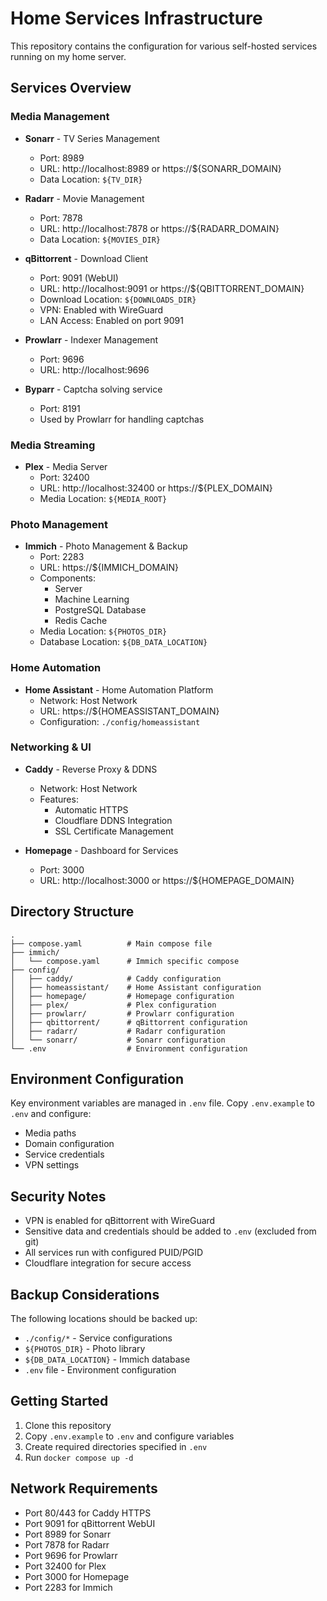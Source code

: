 # Home Services Infrastructure

This repository contains the configuration for various self-hosted services running on my home server.

## Services Overview

### Media Management
- **Sonarr** - TV Series Management
  - Port: 8989
  - URL: http://localhost:8989 or https://${SONARR_DOMAIN}
  - Data Location: `${TV_DIR}`

- **Radarr** - Movie Management
  - Port: 7878
  - URL: http://localhost:7878 or https://${RADARR_DOMAIN}
  - Data Location: `${MOVIES_DIR}`

- **qBittorrent** - Download Client
  - Port: 9091 (WebUI)
  - URL: http://localhost:9091 or https://${QBITTORRENT_DOMAIN}
  - Download Location: `${DOWNLOADS_DIR}`
  - VPN: Enabled with WireGuard
  - LAN Access: Enabled on port 9091

- **Prowlarr** - Indexer Management
  - Port: 9696
  - URL: http://localhost:9696

- **Byparr** - Captcha solving service
  - Port: 8191
  - Used by Prowlarr for handling captchas

### Media Streaming
- **Plex** - Media Server
  - Port: 32400
  - URL: http://localhost:32400 or https://${PLEX_DOMAIN}
  - Media Location: `${MEDIA_ROOT}`

### Photo Management
- **Immich** - Photo Management & Backup
  - Port: 2283
  - URL: https://${IMMICH_DOMAIN}
  - Components:
    - Server
    - Machine Learning
    - PostgreSQL Database
    - Redis Cache
  - Media Location: `${PHOTOS_DIR}`
  - Database Location: `${DB_DATA_LOCATION}`

### Home Automation
- **Home Assistant** - Home Automation Platform
  - Network: Host Network
  - URL: https://${HOMEASSISTANT_DOMAIN}
  - Configuration: `./config/homeassistant`

### Networking & UI
- **Caddy** - Reverse Proxy & DDNS
  - Network: Host Network
  - Features:
    - Automatic HTTPS
    - Cloudflare DDNS Integration
    - SSL Certificate Management

- **Homepage** - Dashboard for Services
  - Port: 3000
  - URL: http://localhost:3000 or https://${HOMEPAGE_DOMAIN}

## Directory Structure
```
.
├── compose.yaml          # Main compose file
├── immich/
│   └── compose.yaml      # Immich specific compose
├── config/
│   ├── caddy/            # Caddy configuration
│   ├── homeassistant/    # Home Assistant configuration
│   ├── homepage/         # Homepage configuration
│   ├── plex/             # Plex configuration
│   ├── prowlarr/         # Prowlarr configuration
│   ├── qbittorrent/      # qBittorrent configuration
│   ├── radarr/           # Radarr configuration
│   └── sonarr/           # Sonarr configuration
└── .env                  # Environment configuration
```

## Environment Configuration
Key environment variables are managed in `.env` file. Copy `.env.example` to `.env` and configure:
- Media paths
- Domain configuration
- Service credentials
- VPN settings

## Security Notes
- VPN is enabled for qBittorrent with WireGuard
- Sensitive data and credentials should be added to `.env` (excluded from git)
- All services run with configured PUID/PGID
- Cloudflare integration for secure access

## Backup Considerations
The following locations should be backed up:
- `./config/*` - Service configurations
- `${PHOTOS_DIR}` - Photo library
- `${DB_DATA_LOCATION}` - Immich database
- `.env` file - Environment configuration

## Getting Started
1. Clone this repository
2. Copy `.env.example` to `.env` and configure variables
3. Create required directories specified in `.env`
4. Run `docker compose up -d`

## Network Requirements
- Port 80/443 for Caddy HTTPS
- Port 9091 for qBittorrent WebUI
- Port 8989 for Sonarr
- Port 7878 for Radarr
- Port 9696 for Prowlarr
- Port 32400 for Plex
- Port 3000 for Homepage
- Port 2283 for Immich 
